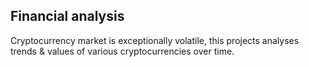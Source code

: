 ## Financial analysis
Cryptocurrency market is exceptionally volatile, this projects analyses trends & values of various cryptocurrencies over time.
